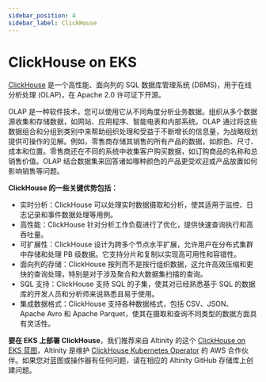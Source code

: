 ```yaml
---
sidebar_position: 4
sidebar_label: ClickHouse
---
```

# ClickHouse on EKS
[ClickHouse](https://clickhouse.com/) 是一个高性能、面向列的 SQL 数据库管理系统 (DBMS)，用于在线分析处理 (OLAP)，在 Apache 2.0 许可证下开源。

OLAP 是一种软件技术，您可以使用它从不同角度分析业务数据。组织从多个数据源收集和存储数据，如网站、应用程序、智能电表和内部系统。OLAP 通过将这些数据组合和分组到类别中来帮助组织处理和受益于不断增长的信息量，为战略规划提供可操作的见解。例如，零售商存储其销售的所有产品的数据，如颜色、尺寸、成本和位置。零售商还在不同的系统中收集客户购买数据，如订购商品的名称和总销售价值。OLAP 结合数据集来回答诸如哪种颜色的产品更受欢迎或产品放置如何影响销售等问题。

**ClickHouse 的一些关键优势包括：**

* 实时分析：ClickHouse 可以处理实时数据摄取和分析，使其适用于监控、日志记录和事件数据处理等用例。
* 高性能：ClickHouse 针对分析工作负载进行了优化，提供快速查询执行和高吞吐量。
* 可扩展性：ClickHouse 设计为跨多个节点水平扩展，允许用户在分布式集群中存储和处理 PB 级数据。它支持分片和复制以实现高可用性和容错性。
* 面向列的存储：ClickHouse 按列而不是按行组织数据，这允许高效压缩和更快的查询处理，特别是对于涉及聚合和大数据集扫描的查询。
* SQL 支持：ClickHouse 支持 SQL 的子集，使其对已经熟悉基于 SQL 的数据库的开发人员和分析师来说熟悉且易于使用。
* 集成数据格式：ClickHouse 支持各种数据格式，包括 CSV、JSON、Apache Avro 和 Apache Parquet，使其在摄取和查询不同类型的数据方面具有灵活性。

**要在 EKS 上部署 ClickHouse**，我们推荐来自 Altinity 的这个 [ClickHouse on EKS 蓝图](https://github.com/Altinity/terraform-aws-eks-clickhouse)，Altinity 是维护 [ClickHouse Kubernetes Operator](https://github.com/Altinity/clickhouse-operator) 的 AWS 合作伙伴。如果您对蓝图或操作器有任何问题，请在相应的 Altinity GitHub 存储库上创建问题。
